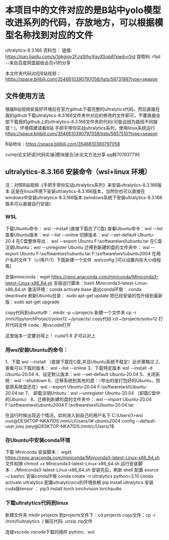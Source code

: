 # 本项目中的文件对应的是B站中yolo模型改进系列的代码，存放地方，可以根据模型名称找到对应的文件

ultralytics-8.3.166 资料包：
链接: https://pan.baidu.com/s/1qkgjgy2FJgSthvXguXSobA?pwd=r5jd 提取码: r5jd 
--来自百度网盘超级会员v1的分享

本文件夹代码对应B站视频：https://space.bilibili.com/3546610390797058/lists/5973198?type=season
## 文件使用方法
根据B站视频安装好环境后在官方github下载完整的ultralytics代码，然后直接在我的github下载ultralytics-8.3.166文件夹中对应的修改的文件即可，不要直接全部下载我的github上的ultralytics-8.3.166文件夹的代码(可能会因为路径不同报错！)，环境搭建请看B站 手把手带你实战ultralytics系列，使用linux系统运行
https://space.bilibili.com/3546610390797058/lists/5857510?type=season


B站地址：https://space.bilibili.com/3546610390797058

cv/nlp论文研读|代码实操|模块缝合|水论文方法分享 qq群707837795


## ultralytics-8.3.166 安装命令（wsl+linux 环境）
注：对照B站视频《手把手带你实战ultralytics系列》来安装ultralytics-8.3.166版本
这是在linux环境下安装ultralytics-8.3.166版本，当然你也可以直接在windows中安装ultralytics-8.3.166版本 (windows系统下安装ultralytics-8.3.166版本可以直接自行安装)

### WSL
下载Ubuntu命令： wsl   --install (直接下载在了C盘)
查看Ubuntu命令：wsl --list
查看Ubuntu版本：wsl  --list  --online
切换版本：wsl  --set-default Ubuntu-20.4
在C盘整体导出： wsl --export Ubuntu F:\software\wsl\ubuntu.tar
在C盘注销Ubuntu：wsl --unregister Ubuntu
迁移到新建的盘的文件夹中： wsl --export Ubuntu F:\software\wsl\ubuntu.tar    F:\software\wsl\ubuntu2004
在用户名的文件下（c/用户/1）下面新建一个文件 .wslconfig   [可以设置内存大小线程等]

安装miniconda：wget https://repo.anaconda.com/miniconda/Miniconda3-latest-Linux-x86_64.sh
安装运行脚本：bash Miniconda3-latest-Linux-x86_64.sh
激活环境：conda activate base
退出conda环境： conda deactivate
刷新Ubuntu目录：  sudo apt-get update
把已经安装的包升级到最新版：sudo apt-get upgrade

copy代码到ubuntu中：
mkdir -p ~/projects     新建一个文件夹
cp -r /mnt/f/pytorchPorject/yolov12 ~/projects/    copy代码
cd ~/projects/yolov12    打开代码文件
code .   用vscode打开

这里版本一定要对得上！ cuda11.8 才可以对上

### 用wsl安装Ubuntu的命令：
1、下载 wsl  --install  （直接下载在C盘,并且Ubuntu系统不稳定）此步骤略过
2、查看可以下载的版本： wsl --list --online
3、下载特定版本  wsl --install  -d Ubuntu-20.04
4、设定默认版本：wsl  --set-default Ubuntu-20.04
5、关闭系统：wsl --shutdown
6、迁移系统到其他的盘：（导出的是打包好的Ubuntu，但是原系统盘还在）wsl --export Ubuntu-20.04 F:\software\wsl\Ubuntu-20.04.tar
7、 卸载注销Unbutu：wsl --unregister Ubuntu-20.04  （卸载C盘中的Ubuntu）
8、迁移到新建的盘的文件夹中： wsl --import Ubuntu-20.04   F:\software\wsl\ubuntu2004   F:\software\wsl\Ubuntu-20.04.tar       

在运行时候出现这个情况，如何进入到自己的用户名下
C:\Users\1>wsl
root@DESKTOP-NKA7IDS:/mnt/c/Users/1#
ubuntu2004 config --default-user joey
joey@DESKTOP-NKA7IDS:/mnt/c/Users/1$


### 在Ubuntu中安装conda环境
下载 Miniconda 安装脚本： wget https://repo.anaconda.com/miniconda/Miniconda3-latest-Linux-x86_64.sh
 文件权限  chmod +x Miniconda3-latest-Linux-x86_64.sh
运行安装脚本：./Miniconda3-latest-Linux-x86_64.sh
安装完后，刷新 shell 配置  source ~/.bashrc
安装conda环境
conda create -n ultralytics python=3.10
conda activate ultralytics 
配置ultralyticsics的环境依赖  pip install ultralytics 
安装cuda版tensor ： pip3 install torch torchvision torchaudio

### 下载ultralytics代码到linux
新建文件夹  mkdir projects
到projects文件下：cd projects
copy文件：cp -r  /mnt/f/ultralytics   ./
解压代码:  unzip  zip文件

连接vscode
vscode下载的插件 python、wsl
